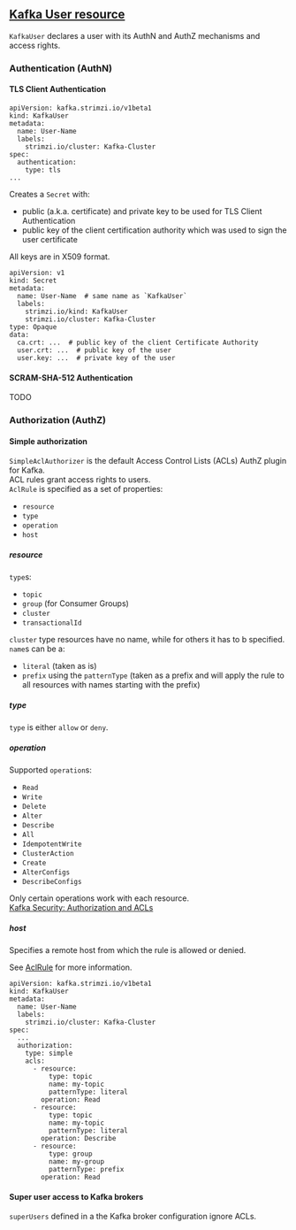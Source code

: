 ## [Kafka User resource](https://strimzi.io/docs/0.14.0/#ref-kafka-user-using-uo)

`KafkaUser` declares a user with its AuthN and AuthZ mechanisms and access rights.  

### Authentication (AuthN)

#### TLS Client Authentication

```
apiVersion: kafka.strimzi.io/v1beta1
kind: KafkaUser
metadata:
  name: User-Name
  labels:
    strimzi.io/cluster: Kafka-Cluster
spec:
  authentication:
    type: tls
...
```

Creates a `Secret` with:
* public (a.k.a. certificate) and private key to be used for TLS Client Authentication
* public key of the client certification authority which was used to sign the user certificate

All keys are in X509 format.  

```
apiVersion: v1
kind: Secret
metadata:
  name: User-Name  # same name as `KafkaUser`
  labels:
    strimzi.io/kind: KafkaUser
    strimzi.io/cluster: Kafka-Cluster
type: Opaque
data:
  ca.crt: ...  # public key of the client Certificate Authority
  user.crt: ...  # public key of the user
  user.key: ...  # private key of the user
```

#### SCRAM-SHA-512 Authentication

TODO

### Authorization (AuthZ)

#### Simple authorization

`SimpleAclAuthorizer` is the default Access Control Lists (ACLs) AuthZ plugin for Kafka.  
ACL rules grant access rights to users.  
`AclRule` is specified as a set of properties:
* `resource`
* `type`
* `operation`
* `host`

##### resource

`type`s:
* `topic`
* `group` (for Consumer Groups)
* `cluster`
* `transactionalId`

`cluster` type resources have no name, while for others it has to b specified.  
`name`s can be a:
* `literal` (taken as is)
* `prefix` using the `patternType` (taken as a prefix and will apply the rule to all resources with names starting with the prefix)

##### type

`type` is either `allow` or `deny`.  

##### operation

Supported `operation`s:
* `Read`
* `Write`
* `Delete`
* `Alter`
* `Describe`
* `All`
* `IdempotentWrite`
* `ClusterAction`
* `Create`
* `AlterConfigs`
* `DescribeConfigs`

Only certain operations work with each resource.  
[Kafka Security: Authorization and ACLs](https://kafka.apache.org/documentation/#security_authz)  

##### host

Specifies a remote host from which the rule is allowed or denied.  

See [AclRule](https://strimzi.io/docs/0.14.0/#type-AclRule-reference) for more information.  

```
apiVersion: kafka.strimzi.io/v1beta1
kind: KafkaUser
metadata:
  name: User-Name
  labels:
    strimzi.io/cluster: Kafka-Cluster
spec:
  ...
  authorization:
    type: simple
    acls:
      - resource:
          type: topic
          name: my-topic
          patternType: literal
        operation: Read
      - resource:
          type: topic
          name: my-topic
          patternType: literal
        operation: Describe
      - resource:
          type: group
          name: my-group
          patternType: prefix
        operation: Read
```

#### Super user access to Kafka brokers

`superUsers` defined in a the Kafka broker configuration ignore ACLs.  
